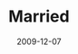 ---
layout: music 
title: "Married"
series: "Typecast"
date: 2009-12-07 
description: "Chuck Mingo shares some principles that will establish healthy marriages."
audio: "http://s3.amazonaws.com/crossroadsaudiomessages/Typecast4.mp3"
audio-duration: "29:32"
src: "http://www.crossroads.net/players/media/mediumHz/190x110_Typecast.jpg"
---
